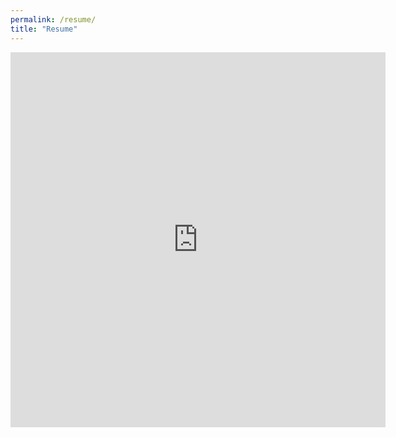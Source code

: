 ```yaml
---
permalink: /resume/
title: "Resume"
---
```

<embed src="https://andya17.github.io/_pages/pdfs/resume_november24.pdf#toolbar=0&navpanes=0&scrollbar=0" type="application/pdf" width="600" height="600" />

